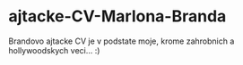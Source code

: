 # ajtacke-CV-Marlona-Branda
Brandovo ajtacke CV je v podstate moje, krome zahrobnich a hollywoodskych veci... :) 
